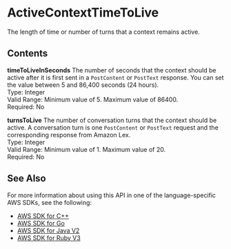 # ActiveContextTimeToLive<a name="API_runtime_ActiveContextTimeToLive"></a>

The length of time or number of turns that a context remains active\.

## Contents<a name="API_runtime_ActiveContextTimeToLive_Contents"></a>

 **timeToLiveInSeconds**   <a name="lex-Type-runtime_ActiveContextTimeToLive-timeToLiveInSeconds"></a>
The number of seconds that the context should be active after it is first sent in a `PostContent` or `PostText` response\. You can set the value between 5 and 86,400 seconds \(24 hours\)\.  
Type: Integer  
Valid Range: Minimum value of 5\. Maximum value of 86400\.  
Required: No

 **turnsToLive**   <a name="lex-Type-runtime_ActiveContextTimeToLive-turnsToLive"></a>
The number of conversation turns that the context should be active\. A conversation turn is one `PostContent` or `PostText` request and the corresponding response from Amazon Lex\.  
Type: Integer  
Valid Range: Minimum value of 1\. Maximum value of 20\.  
Required: No

## See Also<a name="API_runtime_ActiveContextTimeToLive_SeeAlso"></a>

For more information about using this API in one of the language\-specific AWS SDKs, see the following:
+  [AWS SDK for C\+\+](https://docs.aws.amazon.com/goto/SdkForCpp/runtime.lex-2016-11-28/ActiveContextTimeToLive) 
+  [AWS SDK for Go](https://docs.aws.amazon.com/goto/SdkForGoV1/runtime.lex-2016-11-28/ActiveContextTimeToLive) 
+  [AWS SDK for Java V2](https://docs.aws.amazon.com/goto/SdkForJavaV2/runtime.lex-2016-11-28/ActiveContextTimeToLive) 
+  [AWS SDK for Ruby V3](https://docs.aws.amazon.com/goto/SdkForRubyV3/runtime.lex-2016-11-28/ActiveContextTimeToLive) 